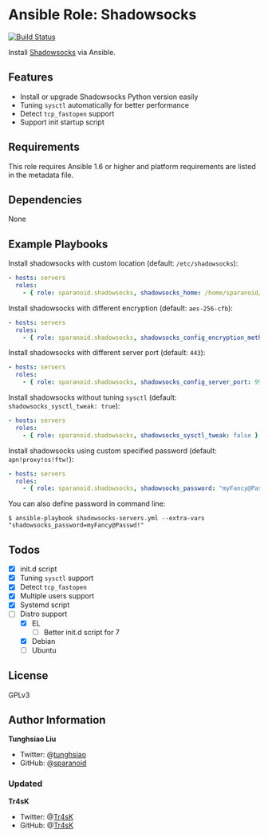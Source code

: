 # Ansible Role: Shadowsocks

[![Build Status](https://travis-ci.org/sparanoid/ansible-shadowsocks.svg)](https://travis-ci.org/sparanoid/ansible-shadowsocks)

Install [Shadowsocks](https://github.com/shadowsocks) via Ansible.

## Features

- Install or upgrade Shadowsocks Python version easily
- Tuning `sysctl` automatically for better performance
- Detect `tcp_fastopen` support
- Support init startup script

## Requirements

This role requires Ansible 1.6 or higher and platform requirements are listed in the metadata file.

## Dependencies

None

## Example Playbooks

Install shadowsocks with custom location (default: `/etc/shadowsocks`):

```yaml
- hosts: servers
  roles:
    - { role: sparanoid.shadowsocks, shadowsocks_home: /home/sparanoid/shadowsocks }
```

Install shadowsocks with different encryption (default: `aes-256-cfb`):

```yaml
- hosts: servers
  roles:
    - { role: sparanoid.shadowsocks, shadowsocks_config_encryption_method: salsa20 }
```

Install shadowsocks with different server port (default: `443`):

```yaml
- hosts: servers
  roles:
    - { role: sparanoid.shadowsocks, shadowsocks_config_server_port: 9999 }
```

Install shadowsocks without tuning `sysctl` (default: `shadowsocks_sysctl_tweak: true`):

```yaml
- hosts: servers
  roles:
    - { role: sparanoid.shadowsocks, shadowsocks_sysctl_tweak: false }
```

Install shadowsocks using custom specified password (default: `apn!proxy!ss!ftw!`):

```yaml
- hosts: servers
  roles:
    - { role: sparanoid.shadowsocks, shadowsocks_password: "myFancy@Passwd!" }
```

You can also define password in command line:

```shell
$ ansible-playbook shadowsocks-servers.yml --extra-vars "shadowsocks_password=myFancy@Passwd!"
```

## Todos

- [x] init.d script
- [x] Tuning `sysctl` support
- [x] Detect `tcp_fastopen`
- [x] Multiple users support
- [x] Systemd script
- [ ] Distro support
  - [x] EL
    - [ ] Better init.d script for 7
  - [x] Debian
  - [ ] Ubuntu

## License

GPLv3

## Author Information

**Tunghsiao Liu**

- Twitter: @[tunghsiao](http://twitter.com/tunghsiao)
- GitHub: @[sparanoid](http://github.com/sparanoid)

### Updated
**Tr4sK**

- Twitter: @[Tr4sK](http://twitter.com/tr4sk)
- GitHub: @[Tr4sK](http://github.com/tr4sk)
